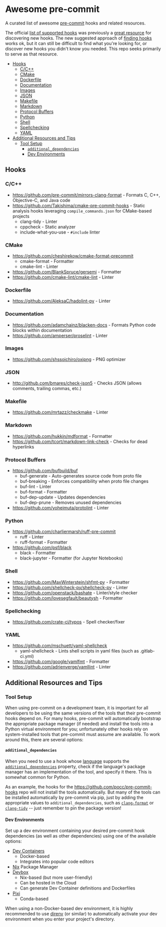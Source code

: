 # Awesome pre-commit

A curated list of awesome [pre-commit](pre-commit.com) hooks and related resources.

The official [list of supported hooks](https://pre-commit.com/hooks.html) was previously a [great resource](https://web.archive.org/web/20231005000108/pre-commit.com/hooks) for discovering new hooks. The new suggested approach of [finding hooks](https://pre-commit.com/hooks.html#finding-hooks) works ok, but it can still be difficult to find what you're looking for, or discover new hooks you didn't know you needed. This repo seeks primarily to serve as that resource.

<!-- mdformat-toc start --slug=github --no-anchors --maxlevel=6 --minlevel=2 -->

- [Hooks](#hooks)
  - [C/C++](#cc)
  - [CMake](#cmake)
  - [Dockerfile](#dockerfile)
  - [Documentation](#documentation)
  - [Images](#images)
  - [JSON](#json)
  - [Makefile](#makefile)
  - [Markdown](#markdown)
  - [Protocol Buffers](#protocol-buffers)
  - [Python](#python)
  - [Shell](#shell)
  - [Spellchecking](#spellchecking)
  - [YAML](#yaml)
- [Additional Resources and Tips](#additional-resources-and-tips)
  - [Tool Setup](#tool-setup)
    - [`additional_dependencies`](#additional_dependencies)
    - [Dev Environments](#dev-environments)

<!-- mdformat-toc end -->

## Hooks

### C/C++

- https://github.com/pre-commit/mirrors-clang-format - Formats C, C++, Objective-C, and Java code
- https://github.com/Takishima/cmake-pre-commit-hooks - Static analysis hooks leveraging `compile_commands.json` for CMake-based projects
  - clang-tidy - Linter
  - cppcheck - Static analyzer
  - include-what-you-use - `#include` linter

### CMake

- https://github.com/cheshirekow/cmake-format-precommit
  - cmake-format - Formatter
  - cmake-lint - Linter
- https://github.com/BlankSpruce/gersemi - Formatter
- https://github.com/cmake-lint/cmake-lint - Linter

### Dockerfile

- https://github.com/AleksaC/hadolint-py - Linter

### Documentation

- https://github.com/adamchainz/blacken-docs - Formats Python code blocks within documentation
- https://github.com/amperser/proselint - Linter

### Images

- https://github.com/shssoichiro/oxipng - PNG optimizer

### JSON

- http://github.com/bmares/check-json5 - Checks JSON (allows comments, trailing commas, etc.)

### Makefile

- https://github.com/mrtazz/checkmake - Linter

### Markdown

- https://github.com/hukkin/mdformat - Formatter
- https://github.com/tcort/markdown-link-check - Checks for dead hyperlinks

### Protocol Buffers

- https://github.com/bufbuild/buf
  - buf-generate - Auto-generates source code from proto file
  - buf-breaking - Enforces compatibility when proto file changes
  - buf-lint - Linter
  - buf-format - Formatter
  - buf-dep-update - Updates dependencies
  - buf-dep-prune - Removes unused dependencies
- https://github.com/yoheimuta/protolint - Linter

### Python

- https://github.com/charliermarsh/ruff-pre-commit
  - ruff - Linter
  - ruff-format - Formatter
- https://github.com/psf/black
  - black - Formatter
  - black-jupyter - Formatter (for Jupyter Notebooks)

### Shell

- https://github.com/MaxWinterstein/shfmt-py - Formatter
- https://github.com/shellcheck-py/shellcheck-py - Linter
- https://github.com/openstack/bashate - Linter/style checker
- https://github.com/lovesegfault/beautysh - Formatter

### Spellchecking

- https://github.com/crate-ci/typos - Spell checker/fixer

### YAML

- https://github.com/mschuett/yaml-shellcheck
  - yaml-shellcheck - Lints shell scripts in yaml files (such as .gitlab-ci.yml)
- https://github.com/google/yamlfmt - Formatter
- https://github.com/adrienverge/yamllint - Linter

## Additional Resources and Tips

### Tool Setup

When using pre-commit on a development team, it is important for all developers to be using the same versions of the tools that their pre-commit hooks depend on. For many hooks, pre-commit will automatically bootstrap the appropriate package manager (if needed) and install the tools into a Python virtual environment for you; unfortunately other hooks rely on system-installed tools that pre-commit must assume are available. To work around this, there are several options:

#### `additional_dependencies`

When you need to use a hook whose [language](https://pre-commit.com/#supported-languages) supports the [`additional_dependencies`](https://pre-commit.com/#config-additional_dependencies) property, check if the language's package manager has an implementation of the tool, and specify it there. This is somewhat common for Python.

As an example, the hooks for the https://github.com/pocc/pre-commit-hooks repo will not install the tools automatically. But many of the tools can be installed automatically by pre-commit via pip, just by adding the appropriate values to `additional_dependencies`, such as [`clang-format`](https://pypi.org/project/clang-format/) or [`clang-tidy`](https://pypi.org/project/clang-tidy/) -- just remember to pin the package version!

#### Dev Environments

Set up a dev environment containing your desired pre-commit hook dependencies (as well as other dependencies) using one of the available options:

- [Dev Containers](https://containers.dev/)
  - Docker-based
  - Integrates into popular code editors
- [Nix](https://nix.dev/) Package Manager
- [Devbox](https://www.jetify.com/devbox/)
  - Nix-based (but more user-friendly)
  - Can be hosted in the Cloud
  - Can generate Dev Container definitions and Dockerfiles
- [Pixi](https://pixi.sh)
  - Conda-based

When using a non-Docker-based dev environment, it is highly recommended to use [direnv](https://direnv.net/) (or similar) to automatically activate your dev environment when you enter your project's directory.
